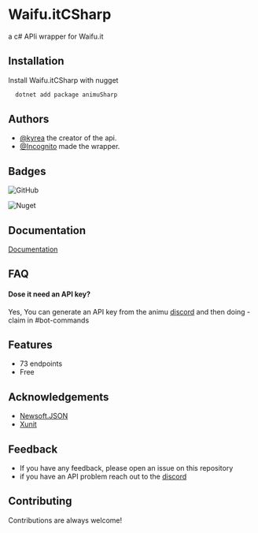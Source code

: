 
# Waifu.itCSharp

a c# APIi wrapper for Waifu.it

## Installation

Install Waifu.itCSharp with nugget

```cmd
  dotnet add package animuSharp
```
    
## Authors

- [@kyrea](https://github.com/kyrea) the creator of the api.
- [@Incognito](https://github.com/Incognito-100) made the wrapper.


## Badges

![GitHub](https://img.shields.io/github/license/Incognito-100/waifu.itSharp)

![Nuget](https://img.shields.io/nuget/dt/animuSharp)


## Documentation

[Documentation](https://animu-sharp.gitbook.io/api-docs/)


## FAQ

#### Dose it need an API key?

Yes, You can generate an API key from the animu [discord](https://discord.gg/yyW389c) and then doing -claim in #bot-commands 



## Features

- 73 endpoints
- Free
## Acknowledgements

- [Newsoft.JSON](https://www.newtonsoft.com/json)
- [Xunit](https://xunit.net/)
## Feedback

- If you have any feedback, please open an issue on this repository
- if you have an API problem reach out to the [discord](https://discord.gg/yyW389c)

## Contributing

Contributions are always welcome!


